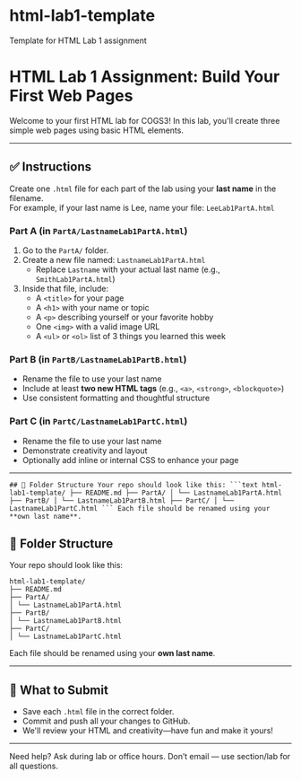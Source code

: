 # html-lab1-template
Template for HTML Lab 1 assignment 

# HTML Lab 1 Assignment: Build Your First Web Pages

Welcome to your first HTML lab for COGS3! In this lab, you'll create three simple web pages using basic HTML elements.

---

## ✅ Instructions

Create one `.html` file for each part of the lab using your **last name** in the filename.  
For example, if your last name is Lee, name your file: `LeeLab1PartA.html`

### Part A (in `PartA/LastnameLab1PartA.html`)
1. Go to the `PartA/` folder.
2. Create a new file named: `LastnameLab1PartA.html`
   - Replace `Lastname` with your actual last name (e.g., `SmithLab1PartA.html`)
3. Inside that file, include:
   - A `<title>` for your page
   - A `<h1>` with your name or topic
   - A `<p>` describing yourself or your favorite hobby
   - One `<img>` with a valid image URL
   - A `<ul>` or `<ol>` list of 3 things you learned this week

### Part B (in `PartB/LastnameLab1PartB.html`)
- Rename the file to use your last name
- Include at least **two new HTML tags** (e.g., `<a>`, `<strong>`, `<blockquote>`)
- Use consistent formatting and thoughtful structure

### Part C (in `PartC/LastnameLab1PartC.html`)
- Rename the file to use your last name
- Demonstrate creativity and layout
- Optionally add inline or internal CSS to enhance your page

---
<pre><code>## 📁 Folder Structure Your repo should look like this: ```text html-lab1-template/ ├── README.md ├── PartA/ │ └── LastnameLab1PartA.html ├── PartB/ │ └── LastnameLab1PartB.html ├── PartC/ │ └── LastnameLab1PartC.html ``` Each file should be renamed using your **own last name**. </code></pre>
## 📁 Folder Structure

Your repo should look like this:
```
html-lab1-template/
├── README.md
├── PartA/
│ └── LastnameLab1PartA.html
├── PartB/
│ └── LastnameLab1PartB.html
├── PartC/
│ └── LastnameLab1PartC.html
```


Each file should be renamed using your **own last name**.

---

## 🚀 What to Submit

- Save each `.html` file in the correct folder.
- Commit and push all your changes to GitHub.
- We'll review your HTML and creativity—have fun and make it yours!

---

Need help? Ask during lab or office hours. Don’t email — use section/lab for all questions.
